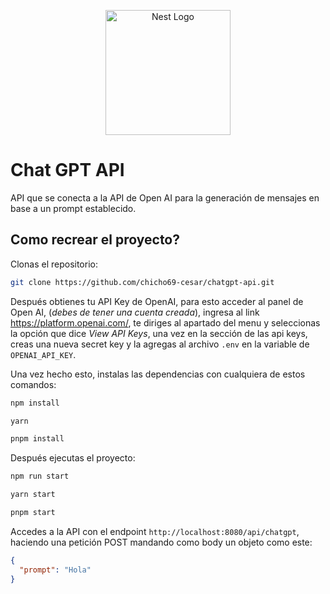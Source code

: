 <p align="center">
  <img src="https://logodownload.org/wp-content/uploads/2023/04/openai-logo-0.png"
  width="200" alt="Nest Logo" />
</p>

# Chat GPT API

API que se conecta a la API de Open AI para la generación de mensajes en base a un prompt establecido.

## Como recrear el proyecto?

Clonas el repositorio:

```bash
git clone https://github.com/chicho69-cesar/chatgpt-api.git
```

Después obtienes tu API Key de OpenAI, para esto acceder al panel de Open AI, (*debes de tener una cuenta creada*), ingresa al link <https://platform.openai.com/>, te diriges al apartado del menu y seleccionas la opción que dice *View API Keys*, una vez en la sección de las api keys, creas una nueva secret key y la agregas al archivo `.env` en la variable de `OPENAI_API_KEY`.

Una vez hecho esto, instalas las dependencias con cualquiera de estos comandos:

```bash
npm install
```

```bash
yarn
```

```bash
pnpm install
```

Después ejecutas el proyecto:

```bash
npm run start
```

```bash
yarn start
```

```bash
pnpm start
```

Accedes a la API con el endpoint `http://localhost:8080/api/chatgpt`, haciendo una petición POST mandando como body un objeto como este:

```json
{
  "prompt": "Hola"
}
```
